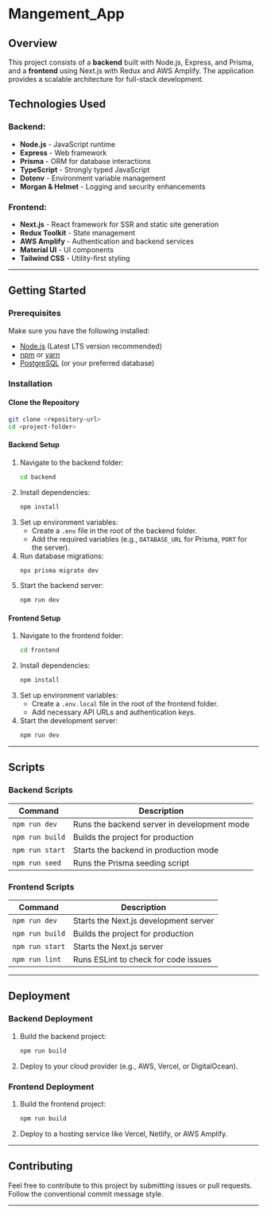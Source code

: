 # Mangement_App 

## Overview

This project consists of a **backend** built with Node.js, Express, and Prisma, and a **frontend** using Next.js with Redux and AWS Amplify. The application provides a scalable architecture for full-stack development.

## Technologies Used

### Backend:

- **Node.js** - JavaScript runtime
- **Express** - Web framework
- **Prisma** - ORM for database interactions
- **TypeScript** - Strongly typed JavaScript
- **Dotenv** - Environment variable management
- **Morgan & Helmet** - Logging and security enhancements

### Frontend:

- **Next.js** - React framework for SSR and static site generation
- **Redux Toolkit** - State management
- **AWS Amplify** - Authentication and backend services
- **Material UI** - UI components
- **Tailwind CSS** - Utility-first styling

---

## Getting Started

### Prerequisites

Make sure you have the following installed:

- [Node.js](https://nodejs.org/) (Latest LTS version recommended)
- [npm](https://www.npmjs.com/) or [yarn](https://yarnpkg.com/)
- [PostgreSQL](https://www.postgresql.org/) (or your preferred database)

### Installation

#### Clone the Repository

```sh
git clone <repository-url>
cd <project-folder>
```

#### Backend Setup

1. Navigate to the backend folder:
   ```sh
   cd backend
   ```
2. Install dependencies:
   ```sh
   npm install
   ```
3. Set up environment variables:
   - Create a `.env` file in the root of the backend folder.
   - Add the required variables (e.g., `DATABASE_URL` for Prisma, `PORT` for the server).
4. Run database migrations:
   ```sh
   npx prisma migrate dev
   ```
5. Start the backend server:
   ```sh
   npm run dev
   ```

#### Frontend Setup

1. Navigate to the frontend folder:
   ```sh
   cd frontend
   ```
2. Install dependencies:
   ```sh
   npm install
   ```
3. Set up environment variables:
   - Create a `.env.local` file in the root of the frontend folder.
   - Add necessary API URLs and authentication keys.
4. Start the development server:
   ```sh
   npm run dev
   ```

---

## Scripts

### Backend Scripts

| Command         | Description                                 |
| --------------- | ------------------------------------------- |
| `npm run dev`   | Runs the backend server in development mode |
| `npm run build` | Builds the project for production           |
| `npm run start` | Starts the backend in production mode       |
| `npm run seed`  | Runs the Prisma seeding script              |

### Frontend Scripts

| Command         | Description                           |
| --------------- | ------------------------------------- |
| `npm run dev`   | Starts the Next.js development server |
| `npm run build` | Builds the project for production     |
| `npm run start` | Starts the Next.js server             |
| `npm run lint`  | Runs ESLint to check for code issues  |

---

## Deployment

### Backend Deployment

1. Build the backend project:
   ```sh
   npm run build
   ```
2. Deploy to your cloud provider (e.g., AWS, Vercel, or DigitalOcean).

### Frontend Deployment

1. Build the frontend project:
   ```sh
   npm run build
   ```
2. Deploy to a hosting service like Vercel, Netlify, or AWS Amplify.

---

## Contributing

Feel free to contribute to this project by submitting issues or pull requests. Follow the conventional commit message style.

---



